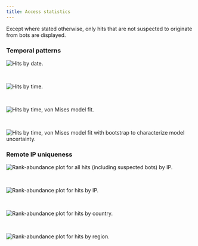 ```yaml
---
title: Access statistics
---
```


Except where stated otherwise, only hits that are not suspected to originate from bots are displayed.

### Temporal patterns

![Hits by date.](/images/hits_by_date.png "Access counts aggregated by day, plotted as points with smoothed fit.")

<br>

![Hits by time.](/images/hits_by_time.png "Access counts aggregated by hour (UTC), plotted as bar chart.")

<br>

![Hits by time, von Mises model fit.](/images/hits_by_time_von_mises_point.png "Access counts aggregated by hour (UTC), with elaborate circular plot showing von Mises model fit.")

<br>

![Hits by time, von Mises model fit with bootstrap to characterize model uncertainty.](/images/hits_by_time_von_mises_bs.png "Access counts aggregated by hour (UTC), with elaborate circular plot showing uncertainty in von Mises model fit using bootstrap distribution of parameter and model predictions.")

### Remote IP uniqueness

![Rank-abundance plot for all hits (including suspected bots) by IP.](/images/ip_hits_all_rank_abundance.png "Rank on x-axis, fraction of hits on y-axis")

<br>

![Rank-abundance plot for hits by IP.](/images/ip_hits_rank_abundance.png "Rank on x-axis, fraction of hits on y-axis")

<br>

![Rank-abundance plot for hits by country.](/images/country_hits_rank_abundance.png "Rank on x-axis, fraction of hits on y-axis")

<br>

![Rank-abundance plot for hits by region.](/images/region_hits_rank_abundance.png "Rank on x-axis, fraction of hits on y-axis")
